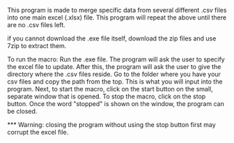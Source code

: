 This program is made to merge specific data from several different .csv files into one main excel (.xlsx) file.
This program will repeat the above until there are no .csv files left.

if you cannot download the .exe file itself, download the zip files and use 7zip to extract them.

To run the macro:
Run the .exe file.  The program will ask the user to specify the excel file to update.  After this, the program will ask the user to give the 
directory where the .csv files reside.  Go to the folder where you have your csv files and copy the path from the top.  This is what you will input into the program.
Next, to start the macro, click on the start button on the small, separate window that is opened.  To stop the macro, click on the stop button.  Once the word "stopped"
is shown on the window, the program can be closed.

*** Warning: closing the program without using the stop button first may corrupt the excel file.

